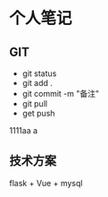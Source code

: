 # 个人笔记
## GIT
- git status 
- git add .
- git commit -m "备注"
- git pull 
- get push 

1111aa      a

## 技术方案
flask + Vue + mysql 
